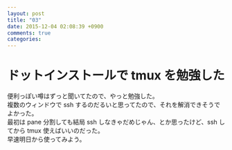 ```yaml
---
layout: post
title: "03"
date: 2015-12-04 02:08:39 +0900
comments: true
categories: 
---
```


ドットインストールで tmux を勉強した
===
便利っぽい噂はずっと聞いてたので、やっと勉強した。  
複数のウィンドウで ssh するのだるいと思ってたので、それを解消できそうでよかった。  
最初は pane 分割しても結局 ssh しなきゃだめじゃん、とか思ったけど、ssh してから tmux 使えばいいのだった。  
早速明日から使ってみよう。
